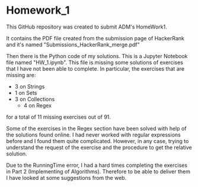 # Homework_1

This GitHub repository was created to submit ADM's HomeWork1.

It contains the PDF file created from the submission page of HackerRank and it's named "Submissions_HackerRank_merge.pdf"

Then there is the Python code of my solutions. This is a Jupyter Notebook file named "HW_1.ipynb".
This file is missing some solutions of exercises that I have not been able to complete. 
In particular, the exercises that are missing are:
* 3 on Strings
* 1 on Sets 
* 3 on Collections
   * 4 on Regex

for a total of 11 missing exercises out of 91.


Some of the exercises in the Regex section have been solved with help of the solutions found online.
I had never worked with regular expressions before and I found them quite complicated.
However, in any case, trying to understand the request of the exercise and the procedure to get the relative solution.

Due to the RunningTime error, I had a hard times completing the exercises in Part 2 (Implementing of Algorithms). 
Therefore to be able to deliver them I have looked at some suggestions from the web.



